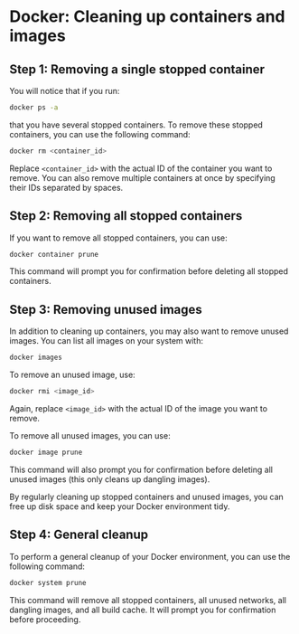 # Docker: Cleaning up containers and images


## Step 1: Removing a single stopped container
You will notice that if you run:
```bash
docker ps -a
```
that you have several stopped containers. To remove these stopped containers, you can use the following command:
```bash
docker rm <container_id>
```
Replace `<container_id>` with the actual ID of the container you want to remove. You can also remove multiple containers at once by specifying their IDs separated by spaces.


## Step 2: Removing all stopped containers

If you want to remove all stopped containers, you can use:
```bash
docker container prune
```
This command will prompt you for confirmation before deleting all stopped containers.


## Step 3: Removing unused images

In addition to cleaning up containers, you may also want to remove unused images. You can list all images on your system with:
```bash
docker images
```
To remove an unused image, use:
```bash
docker rmi <image_id>
```
Again, replace `<image_id>` with the actual ID of the image you want to remove.



To remove all unused images, you can use:
```bash
docker image prune
```
This command will also prompt you for confirmation before deleting all unused images (this only cleans up dangling images).

By regularly cleaning up stopped containers and unused images, you can free up disk space and keep your Docker environment tidy.

## Step 4: General cleanup

To perform a general cleanup of your Docker environment, you can use the following command:
```bash
docker system prune
```
This command will remove all stopped containers, all unused networks, all dangling images, and all build cache. It will prompt you for confirmation before proceeding.